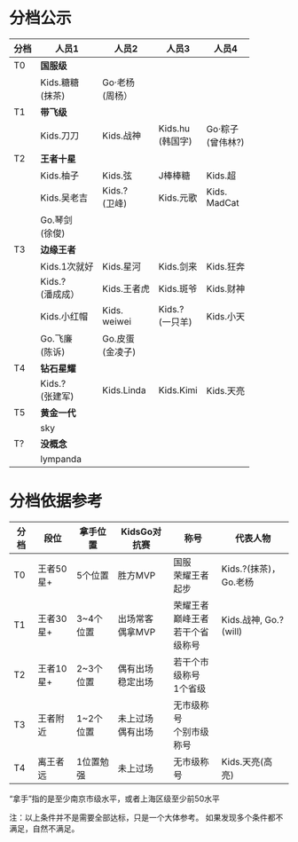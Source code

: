 # 分档公示


|分档|人员1|人员2|人员3|人员4|
|----|----|----|----|----|
|T0|**国服级**|||||
||Kids.糖糖<br>(抹茶)| Go·老杨<br>(周杨）||||
|T1|**带飞级**||||
||Kids.刀刀|Kids.战神|Kids.hu<br>(韩国字)|Go·粽子<br>(曾伟林?)|
|T2|**王者十星**||||
||Kids.柚子|Kids.弦|J棒棒糖|Kids.超|
||Kids.吴老吉|Kids.?<br>(卫峰)|Kids.元歌|Kids.<br>MadCat|
||Go.琴剑<br>(徐俊)||||
|T3|**边缘王者**|||
||Kids.1次就好|Kids.星河|Kids.剑来|Kids.狂奔|
||Kids.?<br>(潘成成）|Kids.王者虎|Kids.斑爷|Kids.财神|
||Kids.小红帽|Kids.<br>weiwei|Kids.?<br> (一只羊)|Kids.小天|
||Go.飞廉<br>(陈诉)|Go.皮蛋<br>(金凌子)|||
|T4|**钻石星耀**||||
||Kids.?<br>(张建军)|Kids.Linda|Kids.Kimi|Kids.天亮|
|T5|**黄金一代**||||
||sky||||
|T?|**没概念**||||
||lympanda|||


# 分档依据参考

|分档|段位|拿手位置|KidsGo对抗赛|称号|代表人物
|----|----|----|----|----|---|
|T0  |王者50星+|5个位置|胜方MVP | 国服<br>荣耀王者起步 | Kids.?(抹茶)，Go.老杨 |
|T1  |王者30星+|3~4个位置|出场常客<br>偶拿MVP | 荣耀王者<br>巅峰王者<br>若干个省级称号 | Kids.战神, Go.? (will) | 
|T2  |王者10星+|2~3个位置|偶有出场<br>稳定出场 | 若干个市级称号<br>1个省级 | | 
|T3  |王者附近 |1~2个位置|未上过场<br>偶有出场 | 无市级称号<br>个别市级称号 | |
|T4  |离王者远 |1位置勉强|未上过场<br> | 无市级称号 | Kids.天亮(高亮) |

“拿手”指的是至少南京市级水平，或者上海区级至少前50水平

注：以上条件并不是需要全部达标，只是一个大体参考。 如果发现多个条件都不满足，自然不满足。
